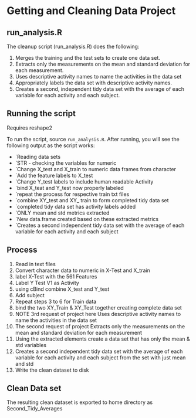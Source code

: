 

# Getting and Cleaning Data Project

## run_analysis.R

The cleanup script (run_analysis.R) does the following:



1. Merges the training and the test sets to create one data set.
2. Extracts only the measurements on the mean and standard deviation for each measurement. 
3. Uses descriptive activity names to name the activities in the data set
4. Appropriately labels the data set with descriptive activity names. 
5. Creates a second, independent tidy data set with the average of each variable for each activity and each subject. 

## Running the script

Requires reshape2 

To run the script, source `run_analysis.R`. After running, you will see the following output as the script works:

* `Reading data sets
* `STR - checking the variables for numeric
* `Change X_test and X_train to numeric data frames from character
* `Add the feature labels to X_test
* `Change Y_test labels to include human readable Activity
* `bind X_teat and Y_test now properly labeled
* `repeat the process for respective train txt files
* `combine XY_test and XY_ train to form completed tidy data set
* `completed tidy data set has activity labels added
* `ONLY mean and std metrics extracted 
* `New data.frame created based on these extracted metrics 
* `Creates a second independent tidy data set with the average of each variable for each activity and each subject 


## Process

1. Read in text files
2. Convert character data to numeric in X-Test and X_train
3. label X-Test with the 561 Features
4. Label Y Test V1 as Activity
5. using cBind combine X_test and Y_test
6. Add subject 
7. Repeat steps 3 to 6 for Train data
8. bind the two XY_Train & XY_Test together creating complete data set
9.  NOTE 3rd request of project here Uses descriptive activity names to name the activities in the data set 
10. The second request of project Extracts only the measurements on the mean and standard deviation for each measurement
11. Using the extracted elements create a data set that has only the mean & std variables
12. Creates a second independent tidy data set with the average of each variable for each activity and each subject from the set with just mean and std
13. Write the clean dataset to disk 

## Clean Data set

The resulting clean dataset is exported to home directory as Second_Tidy_Averages


